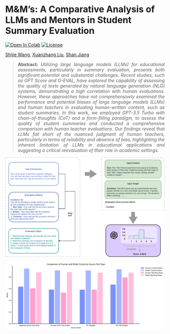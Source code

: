 # M&M’s: A Comparative Analysis of LLMs and Mentors in Student Summary Evaluation



 [![Open In Colab](https://colab.research.google.com/assets/colab-badge.svg)](https://colab.research.google.com/drive/1hNeDjfJ9rZ4gka70z1NfYw_nkVRK0YjT) [![License](https://img.shields.io/badge/License-MIT-red.svg)](https://opensource.org/licenses/MIT)

[Shijie Wang](https://witnessj.com/), [Xuanzhang Liu](), [Shan Jiang]()

> **<p align="justify"> Abstract:** _Utilizing large language models (LLMs) for educational assessments, particularly in summary evaluation, presents both significant potential and substantial challenges. Recent studies, such as GPT Score and G-EVAL, have explored the capability of assessing the quality of texts generated by natural language generation (NLG) systems, demonstrating a high correlation with human evaluations. However, these approaches have not comprehensively examined the performance and potential biases of large language models (LLMs) and human teachers in evaluating human-written content, such as student summaries. In this work, we employed GPT-3.5 Turbo with chain-of-thoughts (CoT) and a form-filling paradigm, to assess the quality of student summaries and conducted a comprehensive comparison with human teacher evaluations. Our findings reveal that LLMs fall short of the nuanced judgment of human teachers, particularly in terms of reliability and absence of bias, highlighting the inherent limitation of LLMs in educational applications and suggesting a critical reevaluation of their role in academic settings._ </p>

![prompt](./images/prompt.svg)

![source-text-compare](./images/source-text-compare.png)
